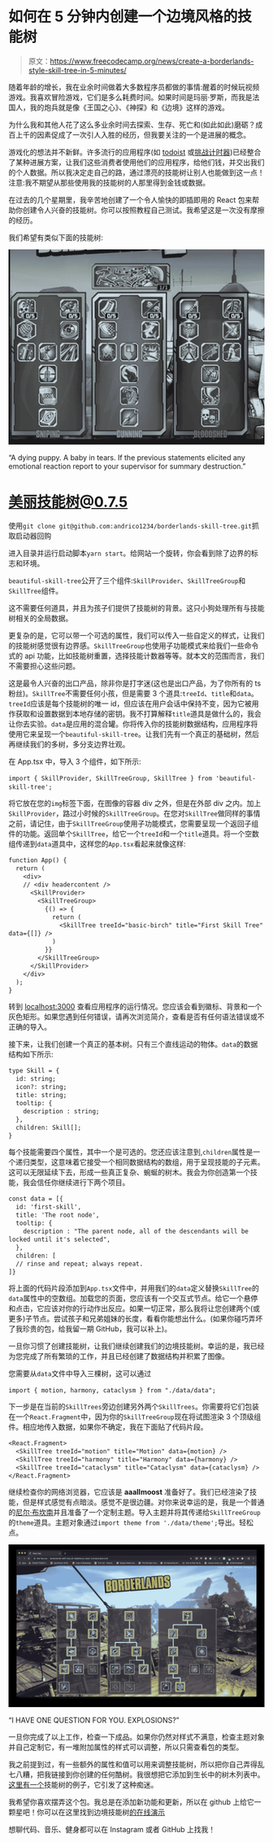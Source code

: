 # 如何在 5 分钟内创建一个边境风格的技能树

> 原文：<https://www.freecodecamp.org/news/create-a-borderlands-style-skill-tree-in-5-minutes/>

随着年龄的增长，我在业余时间做着大多数程序员都做的事情:醒着的时候玩视频游戏。我喜欢冒险游戏，它们是多么耗费时间。如果时间是玛丽·罗斯，而我是法国人，我的炮兵就是像《王国之心》、《神探》和《边境》这样的游戏。

为什么我和其他人花了这么多业余时间去探索、生存、死亡和(如此如此)磨砺？成百上千的因素促成了一次引人入胜的经历，但我要关注的一个是进展的概念。

游戏化的想法并不新鲜。许多流行的应用程序(如 [todoist](https://todoist.com/?lang=en) 或[挑战计时器](https://productivitychallengetimer.com/))已经整合了某种进展方案，让我们这些消费者使用他们的应用程序，给他们钱，并交出我们的个人数据。所以我决定走自己的路，通过漂亮的技能树让别人也能做到这一点！注意:我不期望从那些使用我的技能树的人那里得到金钱或数据。

在过去的几个星期里，我辛苦地创建了一个令人愉快的即插即用的 React 包来帮助你创建令人兴奋的技能树。你可以按照教程自己测试。我希望这是一次没有摩擦的经历。

我们希望有类似下面的技能树:

![image-2](img/4592b01737402924fe8a412749f8d57c.png)

“A dying puppy. A baby in tears. If the previous statements elicited any emotional reaction report to your supervisor for summary destruction.”

# 美丽技能树@0.7.5

使用`git clone git@github.com:andrico1234/borderlands-skill-tree.git`抓取启动器回购

进入目录并运行启动脚本`yarn start`。给网站一个旋转，你会看到除了边界的标志和环境。

`beautiful-skill-tree`公开了三个组件:`SkillProvider`、`SkillTreeGroup`和`SkillTree`组件。

这不需要任何道具，并且为孩子们提供了技能树的背景。这只小狗处理所有与技能树相关的全局数据。

更复杂的是，它可以带一个可选的属性，我们可以传入一些自定义的样式，让我们的技能树感觉很有边界感。`SkillTreeGroup`也使用子功能模式来给我们一些命令式的 api 功能，比如技能树重置，选择技能计数器等等。就本文的范围而言，我们不需要担心这些问题。

这是最令人兴奋的出口产品，除非你是打字迷(这也是出口产品，为了你所有的 ts 粉丝)。`SkillTree`不需要任何小孩，但是需要 3 个道具:`treeId`、`title`和`data`。`treeId`应该是每个技能树的唯一 id，但应该在用户会话中保持不变，因为它被用作获取和设置数据到本地存储的密钥。我不打算解释`title`道具是做什么的，我会让你去实验。`data`是应用的混合罐。你将传入你的技能树数据结构，应用程序将使用它来呈现一个`beautiful-skill-tree`。让我们先有一个真正的基础树，然后再继续我们的多树，多分支边界壮观。

在 App.tsx 中，导入 3 个组件，如下所示:

`import { SkillProvider, SkillTreeGroup, SkillTree } from 'beautiful-skill-tree';`

将它放在您的`img`标签下面，在图像的容器 div 之外，但是在外部 div 之内。加上`SkillProvider`，路过小时候的`SkillTreeGroup`。在您对`SkillTree`做同样的事情之前，请记住，由于`SkillTreeGroup`使用子功能模式，您需要呈现一个返回子组件的功能。返回单个`SkillTree`，给它一个`treeId`和一个`title`道具。将一个空数组传递到`data`道具中，这样您的`App.tsx`看起来就像这样:

```
function App() {
  return (
    <div>
    // <div headercontent />
      <SkillProvider>
        <SkillTreeGroup>
          {() => {
            return (
              <SkillTree treeId="basic-birch" title="First Skill Tree" data={[]} />
            )
          }}
        </SkillTreeGroup>
      </SkillProvider>
    </div>
  );
}
```

转到 [localhost:3000](http://localhost:3000/) 查看应用程序的运行情况。您应该会看到徽标、背景和一个灰色矩形。如果您遇到任何错误，请再次浏览简介，查看是否有任何语法错误或不正确的导入。

接下来，让我们创建一个真正的基本树。只有三个直线运动的物体。`data`的数据结构如下所示:

```
type Skill = {
  id: string;
  icon?: string;
  title: string;
  tooltip: {
    description : string;
  },
  children: Skill[];
}
```

每个技能需要四个属性，其中一个是可选的。您还应该注意到,`children`属性是一个递归类型，这意味着它接受一个相同数据结构的数组，用于呈现技能的子元素。这可以无限延续下去，形成一些真正复杂、蜿蜒的树木。我会为你创造第一个技能，我会信任你继续进行下两个项目。

```
const data = [{
  id: 'first-skill',
  title: 'The root node',
  tooltip: {
    description : "The parent node, all of the descendants will be locked until it's selected",
  },
  children: [
  // rinse and repeat; always repeat.
]}
```

将上面的代码片段添加到`App.tsx`文件中，并用我们的`data`定义替换`SkillTree`的`data`属性中的空数组。加载您的页面，您应该有一个交互式节点。给它一个悬停和点击，它应该对你的行动作出反应。如果一切正常，那么我将让您创建两个(或更多)子节点。尝试孩子和兄弟姐妹的长度，看看你能想出什么。(如果你碰巧弄坏了我珍贵的包，给我留一期 GitHub，我可以补上)。

一旦你习惯了创建技能树，让我们继续创建我们的边境技能树。幸运的是，我已经为您完成了所有繁琐的工作，并且已经创建了数据结构并积累了图像。

您需要从`data`文件中导入三棵树，这可以通过

`import { motion, harmony, cataclysm } from "./data/data";`

下一步是在当前的`SkillTrees`旁边创建另外两个`SkillTrees`。你需要将它们包装在一个`React.Fragment`中，因为你的`SkillTreeGroup`现在将试图渲染 3 个顶级组件。相应地传入数据，如果你不确定，我在下面贴了代码片段。

```
<React.Fragment>
  <SkillTree treeId="motion" title="Motion" data={motion} />
  <SkillTree treeId="harmony" title="Harmony" data={harmony} />
  <SkillTree treeId="cataclysm" title="Cataclysm" data={cataclysm} />
</React.Fragment>
```

继续检查你的网络浏览器，它应该是 ****aaallmoost**** 准备好了。我们已经渲染了技能，但是样式感觉有点暗淡。感觉不是很边疆。对你来说幸运的是，我是一个普通的[尼尔·布坎南](https://www.youtube.com/watch?v=0evlWSY8kTc)并且准备了一个定制主题。导入主题并将其传递给`SkillTreeGroup`的`theme`道具。主题对象通过`import theme from './data/theme';`导出。轻松点。

![image-3](img/5011525c1ff32b9d60917dc6b12be498.png)

“I HAVE ONE QUESTION FOR YOU. EXPLOSIONS?”

一旦你完成了以上工作，检查一下成品。如果你仍然对样式不满意，检查主题对象并自己定制它，有一堆附加属性的样式可以调整，所以只需查看包的类型。

我之前提到过，有一些额外的属性和值可以用来调整技能树，所以把你自己弄得乱七八糟，把我链接到你创建的任何酷树。我很想把它添加到生长中的树木列表中。[这里有一个](https://calisthenicsskills.com/)技能树的例子，它引发了这种痴迷。

我希望你喜欢摆弄这个包。我总是在添加新功能和更新，所以在 github 上给它一颗星吧！你可以在这里找到边境技能树[的在线演示](http://borderlands-skill-tree.s3-website.eu-west-2.amazonaws.com/)

想聊代码、音乐、健身都可以在 Instagram 或者 GitHub 上找我！